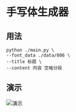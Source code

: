 # 手写体生成器
## 用法
```shell script
python ./main.py \
--font_data ./data/006 \
--title 标题 \
--content 内容 空格分段
```

## 演示
![演示](https://cdn.jsdelivr.net/gh/justsong-lab/images/misc/handwriting_generator.png)